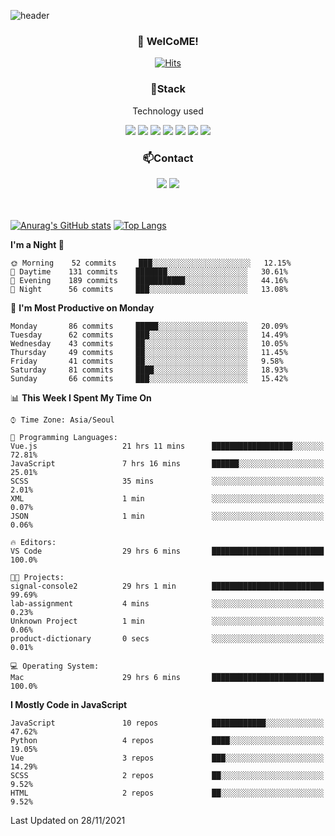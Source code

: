 ![header](https://capsule-render.vercel.app/api?type=waving&color=gradient&height=200&text=Kyungjoon&fontAlign=70&fontAlignY=40&animation=twinkling)

<h3 align="center">👋 WelCoME!</h3>

<div align=center>
  
[![Hits](https://hits.seeyoufarm.com/api/count/incr/badge.svg?url=https%3A%2F%2Fgithub.com%2Fuvula6921&count_bg=%2322BAC9&title_bg=%23827F7F&icon=iconify.svg&icon_color=%2325A27F&title=visits&edge_flat=false)](https://hits.seeyoufarm.com)
  
</div>
<h3 align="center">📌Stack</h3>
<p align="center">Technology used</p>
<div align="center"><img src="https://img.shields.io/badge/HTML5-E34F26?style=flat-square&logo=HTML5&logoColor=white"></img> <img src="https://img.shields.io/badge/CSS3-0A84FF?style=flat-square&logo=CSS3&logoColor=white"></img> <img src="https://img.shields.io/badge/JavaScript-FFCD11?style=flat-square&logo=JavaScript&logoColor=white"></img> <img src="https://img.shields.io/badge/React-00BCF6?style=flat-square&logo=React&logoColor=white"></img> <img src="https://img.shields.io/badge/jQuery-3655FF?style=flat-square&logo=jQuery&logoColor=white"></img> <img src="https://img.shields.io/badge/Ruby-E0115F?style=flat-square&logo=Ruby&logoColor=white"></img> <img src="https://img.shields.io/badge/Python-4B8BBE?style=flat-square&logo=Python&logoColor=white"></img></div>

<h3 align="center">📫Contact</h3>
<div align="center"><a href="https://velog.io/@uvula6921/"><img src="https://img.shields.io/badge/Blog-20c997?style=flat-square&logo=V&logoColor=white"/></a> <a href="pkj6921@gmail.com"><img src="https://img.shields.io/badge/Gmail-EA4335?style=flat-square&logo=Gmail&logoColor=white"/></a></div>
<br>
<br>

[![Anurag's GitHub stats](https://github-readme-stats.vercel.app/api?username=uvula6921&hide=stars,issues&show_icons=true&count_private=true&theme=tokyonight)](https://github.com/anuraghazra/github-readme-stats)
[![Top Langs](https://github-readme-stats.vercel.app/api/top-langs/?username=uvula6921&hide=css,jupyter%20notebook,html&exclude_repo=uvula6921,uvula6921.github.io&layout=compact&langs_count=8)](https://github.com/anuraghazra/github-readme-stats)

<!--START_SECTION:waka-->
**I'm a Night 🦉** 

```text
🌞 Morning    52 commits     ███░░░░░░░░░░░░░░░░░░░░░░   12.15% 
🌆 Daytime    131 commits    ███████░░░░░░░░░░░░░░░░░░   30.61% 
🌃 Evening    189 commits    ███████████░░░░░░░░░░░░░░   44.16% 
🌙 Night      56 commits     ███░░░░░░░░░░░░░░░░░░░░░░   13.08%

```
📅 **I'm Most Productive on Monday** 

```text
Monday       86 commits     █████░░░░░░░░░░░░░░░░░░░░   20.09% 
Tuesday      62 commits     ███░░░░░░░░░░░░░░░░░░░░░░   14.49% 
Wednesday    43 commits     ██░░░░░░░░░░░░░░░░░░░░░░░   10.05% 
Thursday     49 commits     ██░░░░░░░░░░░░░░░░░░░░░░░   11.45% 
Friday       41 commits     ██░░░░░░░░░░░░░░░░░░░░░░░   9.58% 
Saturday     81 commits     ████░░░░░░░░░░░░░░░░░░░░░   18.93% 
Sunday       66 commits     ███░░░░░░░░░░░░░░░░░░░░░░   15.42%

```


📊 **This Week I Spent My Time On** 

```text
⌚︎ Time Zone: Asia/Seoul

💬 Programming Languages: 
Vue.js                   21 hrs 11 mins      ██████████████████░░░░░░░   72.81% 
JavaScript               7 hrs 16 mins       ██████░░░░░░░░░░░░░░░░░░░   25.01% 
SCSS                     35 mins             ░░░░░░░░░░░░░░░░░░░░░░░░░   2.01% 
XML                      1 min               ░░░░░░░░░░░░░░░░░░░░░░░░░   0.07% 
JSON                     1 min               ░░░░░░░░░░░░░░░░░░░░░░░░░   0.06%

🔥 Editors: 
VS Code                  29 hrs 6 mins       █████████████████████████   100.0%

🐱‍💻 Projects: 
signal-console2          29 hrs 1 min        █████████████████████████   99.69% 
lab-assignment           4 mins              ░░░░░░░░░░░░░░░░░░░░░░░░░   0.23% 
Unknown Project          1 min               ░░░░░░░░░░░░░░░░░░░░░░░░░   0.06% 
product-dictionary       0 secs              ░░░░░░░░░░░░░░░░░░░░░░░░░   0.01%

💻 Operating System: 
Mac                      29 hrs 6 mins       █████████████████████████   100.0%

```

**I Mostly Code in JavaScript** 

```text
JavaScript               10 repos            ████████████░░░░░░░░░░░░░   47.62% 
Python                   4 repos             ████░░░░░░░░░░░░░░░░░░░░░   19.05% 
Vue                      3 repos             ███░░░░░░░░░░░░░░░░░░░░░░   14.29% 
SCSS                     2 repos             ██░░░░░░░░░░░░░░░░░░░░░░░   9.52% 
HTML                     2 repos             ██░░░░░░░░░░░░░░░░░░░░░░░   9.52%

```



 Last Updated on 28/11/2021
<!--END_SECTION:waka-->
